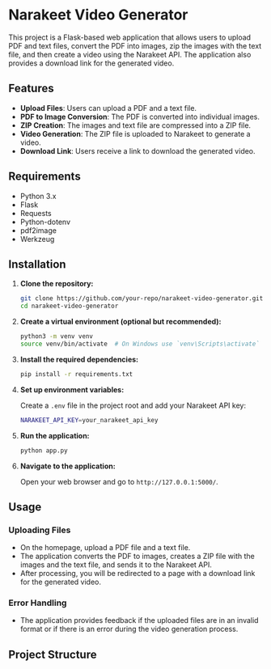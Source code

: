 # Narakeet Video Generator

This project is a Flask-based web application that allows users to upload PDF and text files, convert the PDF into images, zip the images with the text file, and then create a video using the Narakeet API. The application also provides a download link for the generated video.

## Features

- **Upload Files**: Users can upload a PDF and a text file.
- **PDF to Image Conversion**: The PDF is converted into individual images.
- **ZIP Creation**: The images and text file are compressed into a ZIP file.
- **Video Generation**: The ZIP file is uploaded to Narakeet to generate a video.
- **Download Link**: Users receive a link to download the generated video.

## Requirements

- Python 3.x
- Flask
- Requests
- Python-dotenv
- pdf2image
- Werkzeug

## Installation

1. **Clone the repository:**

    ```bash
    git clone https://github.com/your-repo/narakeet-video-generator.git
    cd narakeet-video-generator
    ```

2. **Create a virtual environment (optional but recommended):**

    ```bash
    python3 -m venv venv
    source venv/bin/activate  # On Windows use `venv\Scripts\activate`
    ```

3. **Install the required dependencies:**

    ```bash
    pip install -r requirements.txt
    ```

4. **Set up environment variables:**

    Create a `.env` file in the project root and add your Narakeet API key:

    ```bash
    NARAKEET_API_KEY=your_narakeet_api_key
    ```

5. **Run the application:**

    ```bash
    python app.py
    ```

6. **Navigate to the application:**

    Open your web browser and go to `http://127.0.0.1:5000/`.

## Usage

### Uploading Files

- On the homepage, upload a PDF file and a text file.
- The application converts the PDF to images, creates a ZIP file with the images and the text file, and sends it to the Narakeet API.
- After processing, you will be redirected to a page with a download link for the generated video.

### Error Handling

- The application provides feedback if the uploaded files are in an invalid format or if there is an error during the video generation process.

## Project Structure

